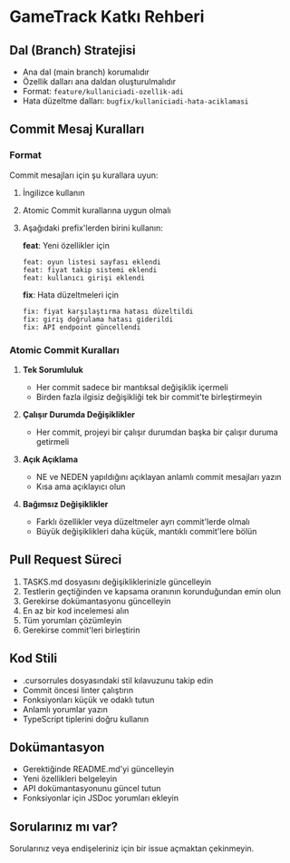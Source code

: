 # GameTrack Katkı Rehberi

## Dal (Branch) Stratejisi

- Ana dal (main branch) korumalıdır
- Özellik dalları ana daldan oluşturulmalıdır
- Format: `feature/kullaniciadi-ozellik-adi`
- Hata düzeltme dalları: `bugfix/kullaniciadi-hata-aciklamasi`

## Commit Mesaj Kuralları

### Format
Commit mesajları için şu kurallara uyun:

1. İngilizce kullanın
2. Atomic Commit kurallarına uygun olmalı
3. Aşağıdaki prefix'lerden birini kullanın:

   **feat**: Yeni özellikler için
   ```
   feat: oyun listesi sayfası eklendi
   feat: fiyat takip sistemi eklendi
   feat: kullanıcı girişi eklendi
   ```

   **fix**: Hata düzeltmeleri için
   ```
   fix: fiyat karşılaştırma hatası düzeltildi
   fix: giriş doğrulama hatası giderildi
   fix: API endpoint güncellendi
   ```

### Atomic Commit Kuralları

1. **Tek Sorumluluk**
   - Her commit sadece bir mantıksal değişiklik içermeli
   - Birden fazla ilgisiz değişikliği tek bir commit'te birleştirmeyin

2. **Çalışır Durumda Değişiklikler**
   - Her commit, projeyi bir çalışır durumdan başka bir çalışır duruma getirmeli

3. **Açık Açıklama**
   - NE ve NEDEN yapıldığını açıklayan anlamlı commit mesajları yazın
   - Kısa ama açıklayıcı olun

4. **Bağımsız Değişiklikler**
   - Farklı özellikler veya düzeltmeler ayrı commit'lerde olmalı
   - Büyük değişiklikleri daha küçük, mantıklı commit'lere bölün

## Pull Request Süreci

1. TASKS.md dosyasını değişikliklerinizle güncelleyin
2. Testlerin geçtiğinden ve kapsama oranının korunduğundan emin olun
3. Gerekirse dokümantasyonu güncelleyin
4. En az bir kod incelemesi alın
5. Tüm yorumları çözümleyin
6. Gerekirse commit'leri birleştirin

## Kod Stili

- .cursorrules dosyasındaki stil kılavuzunu takip edin
- Commit öncesi linter çalıştırın
- Fonksiyonları küçük ve odaklı tutun
- Anlamlı yorumlar yazın
- TypeScript tiplerini doğru kullanın

## Dokümantasyon

- Gerektiğinde README.md'yi güncelleyin
- Yeni özellikleri belgeleyin
- API dokümantasyonunu güncel tutun
- Fonksiyonlar için JSDoc yorumları ekleyin

## Sorularınız mı var?

Sorularınız veya endişeleriniz için bir issue açmaktan çekinmeyin. 